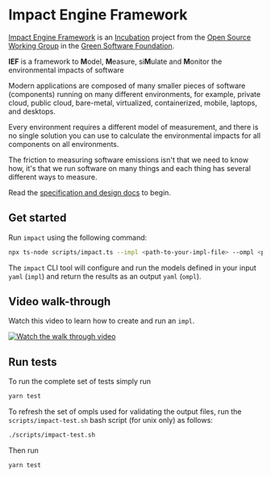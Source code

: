# Impact Engine Framework

[Impact Engine Framework](https://greensoftwarefoundation.atlassian.net/wiki/spaces/~612dd45e45cd76006a84071a/pages/17072136/Opensource+Impact+Engine+Framework) is an [Incubation](https://oc.greensoftware.foundation/project-lifecycle.html#incubation) project from the [Open Source Working Group](https://greensoftwarefoundation.atlassian.net/wiki/spaces/~612dd45e45cd76006a84071a/pages/852049/Open+Source+Working+Group) in the [Green Software Foundation](https://greensoftware.foundation/).

**IEF** is a framework to **M**odel, **M**easure, si**M**ulate and **M**onitor the environmental impacts of software

Modern applications are composed of many smaller pieces of software (components) running on many different environments, for example, private cloud, public cloud, bare-metal, virtualized, containerized, mobile, laptops, and desktops.

Every environment requires a different model of measurement, and there is no single solution you can use to calculate the environmental impacts for all components on all environments.      

The friction to measuring software emissions isn't that we need to know how, it's that we run software on many things and each thing has several different ways to measure.

Read the [specification and design docs](https://github.com/Green-Software-Foundation/if-docs) to begin.


## Get started

Run `impact` using the following command:

```sh
npx ts-node scripts/impact.ts --impl <path-to-your-impl-file> --ompl <path-to-output-file>
```
The `impact` CLI tool will configure and run the models defined in your input `yaml` (`impl`) and return the results as an output `yaml` (`ompl`).

## Video walk-through

Watch this video to learn how to create and run an `impl`.

[![Watch the walk through video](https://i3.ytimg.com/vi/R-6eDM8AsvY/maxresdefault.jpg)](https://youtu.be/R-6eDM8AsvY)


## Run tests

To run the complete set of tests simply run

```sh
yarn test
```

To refresh the set of ompls used for validating the output files, run the `scripts/impact-test.sh` bash script (for unix only) as follows:

```sh
./scripts/impact-test.sh
```

Then run

```sh
yarn test
```
